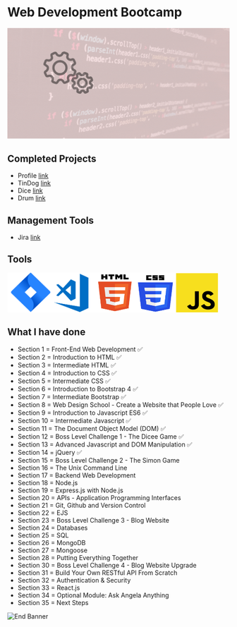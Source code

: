 # Web Development Bootcamp

![Begin Banner](Documentation/Under_Development.gif)

## Completed Projects
* Profile [link](https://github.com/pittyh6/Web_Development_Bootcamp_2021/tree/main/Profile_project)
* TinDog [link](https://github.com/pittyh6/Web_Development_Bootcamp_2021/tree/main/TinDog_project)
* Dice [link](https://github.com/pittyh6/Web_Development_Bootcamp_2021/tree/main/The_Dice_Challenge)
* Drum [link](https://github.com/pittyh6/Web_Development_Bootcamp_2021/tree/main/Drum_project)

## Management Tools
* Jira [link](https://github.com/pittyh6/Web_Development_Bootcamp_2021/tree/main/Jira%20-%20Sprints%20-%20Managment)

## Tools
<img src= Documentation/jira.png  height="90" width="100" ><img src= Documentation/vscode.png  height="90" width="100"><img src= Documentation/html.png  height="90" width="90"><img src= Documentation/css.png  height="90" width="90"><img src= Documentation/js.png  height="90" width="100">

## What I have done

* Section 1 = Front-End Web Development ✅
* Section 2 = Introduction to HTML ✅
* Section 3 = Intermediate HTML ✅
* Section 4 = Introduction to CSS ✅
* Section 5 = Intermediate CSS ✅
* Section 6 = Introduction to Bootstrap 4 ✅
* Section 7 = Intermediate Bootstrap ✅
* Section 8 = Web Design School - Create a Website that People Love ✅
* Section 9 = Introduction to Javascript ES6 ✅
* Section 10 = Intermediate Javascript ✅
* Section 11 = The Document Object Model (DOM) ✅
* Section 12 = Boss Level Challenge 1 - The Dicee Game ✅
* Section 13 = Advanced Javascript and DOM Manipulation ✅
* Section 14 = jQuery ✅
* Section 15 = Boss Level Challenge 2 - The Simon Game
* Section 16 = The Unix Command Line
* Section 17 = Backend Web Development
* Section 18 = Node.js
* Section 19 = Express.js with Node.js
* Section 20 = APIs - Application Programming Interfaces
* Section 21 = Git, Github and Version Control
* Section 22 = EJS
* Section 23 = Boss Level Challenge 3 - Blog Website
* Section 24 = Databases
* Section 25 = SQL
* Section 26 = MongoDB
* Section 27 = Mongoose
* Section 28 = Putting Everything Together
* Section 30 = Boss Level Challenge 4 - Blog Website Upgrade
* Section 31 = Build Your Own RESTful API From Scratch
* Section 32 = Authentication & Security
* Section 33 = React.js
* Section 34 = Optional Module: Ask Angela Anything
* Section 35 = Next Steps

![End Banner](Documentation/botton-1200x350.gif)